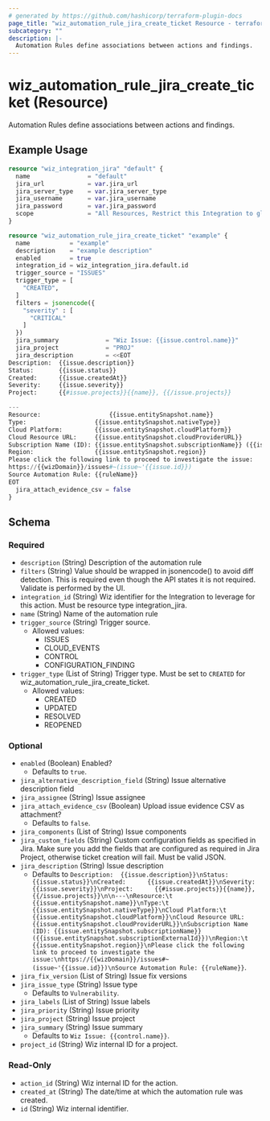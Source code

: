 ```yaml
---
# generated by https://github.com/hashicorp/terraform-plugin-docs
page_title: "wiz_automation_rule_jira_create_ticket Resource - terraform-provider-wiz"
subcategory: ""
description: |-
  Automation Rules define associations between actions and findings.
---
```


# wiz_automation_rule_jira_create_ticket (Resource)

Automation Rules define associations between actions and findings.

## Example Usage

```terraform
resource "wiz_integration_jira" "default" {
  name                = "default"
  jira_url            = var.jira_url
  jira_server_type    = var.jira_server_type
  jira_username       = var.jira_username
  jira_password       = var.jira_password
  scope               = "All Resources, Restrict this Integration to global roles only"
}

resource "wiz_automation_rule_jira_create_ticket" "example" {
  name           = "example"
  description    = "example description"
  enabled        = true
  integration_id = wiz_integration_jira.default.id
  trigger_source = "ISSUES"
  trigger_type = [
    "CREATED",
  ]
  filters = jsonencode({
    "severity" : [
      "CRITICAL"
    ]
  })
  jira_summary             = "Wiz Issue: {{issue.control.name}}"
  jira_project             = "PROJ"
  jira_description         = <<EOT
Description:  {{issue.description}}
Status:       {{issue.status}}
Created:      {{issue.createdAt}}
Severity:     {{issue.severity}}
Project:      {{#issue.projects}}{{name}}, {{/issue.projects}}

---
Resource:                   {{issue.entitySnapshot.name}}
Type:                   {{issue.entitySnapshot.nativeType}}
Cloud Platform:         {{issue.entitySnapshot.cloudPlatform}}
Cloud Resource URL:     {{issue.entitySnapshot.cloudProviderURL}}
Subscription Name (ID): {{issue.entitySnapshot.subscriptionName}} ({{issue.entitySnapshot.subscriptionExternalId}})
Region:                 {{issue.entitySnapshot.region}}
Please click the following link to proceed to investigate the issue:
https://{{wizDomain}}/issues#~(issue~'{{issue.id}})
Source Automation Rule: {{ruleName}}
EOT
  jira_attach_evidence_csv = false
}
```

<!-- schema generated by tfplugindocs -->
## Schema

### Required

- `description` (String) Description of the automation rule
- `filters` (String) Value should be wrapped in jsonencode() to avoid diff detection. This is required even though the API states it is not required.  Validate is performed by the UI.
- `integration_id` (String) Wiz identifier for the Integration to leverage for this action. Must be resource type integration_jira.
- `name` (String) Name of the automation rule
- `trigger_source` (String) Trigger source.
    - Allowed values: 
        - ISSUES
        - CLOUD_EVENTS
        - CONTROL
        - CONFIGURATION_FINDING
- `trigger_type` (List of String) Trigger type. Must be set to `CREATED` for wiz_automation_rule_jira_create_ticket.
    - Allowed values: 
        - CREATED
        - UPDATED
        - RESOLVED
        - REOPENED

### Optional

- `enabled` (Boolean) Enabled?
    - Defaults to `true`.
- `jira_alternative_description_field` (String) Issue alternative description field
- `jira_assignee` (String) Issue assignee
- `jira_attach_evidence_csv` (Boolean) Upload issue evidence CSV as attachment?
    - Defaults to `false`.
- `jira_components` (List of String) Issue components
- `jira_custom_fields` (String) Custom configuration fields as specified in Jira. Make sure you add the fields that are configured as required in Jira Project, otherwise ticket creation will fail. Must be valid JSON.
- `jira_description` (String) Issue description
    - Defaults to `Description:  {{issue.description}}\nStatus:       {{issue.status}}\nCreated:      {{issue.createdAt}}\nSeverity:     {{issue.severity}}\nProject:      {{#issue.projects}}{{name}}, {{/issue.projects}}\n\n---\nResource:\t            {{issue.entitySnapshot.name}}\nType:\t                {{issue.entitySnapshot.nativeType}}\nCloud Platform:\t        {{issue.entitySnapshot.cloudPlatform}}\nCloud Resource URL:     {{issue.entitySnapshot.cloudProviderURL}}\nSubscription Name (ID): {{issue.entitySnapshot.subscriptionName}} ({{issue.entitySnapshot.subscriptionExternalId}})\nRegion:\t                {{issue.entitySnapshot.region}}\nPlease click the following link to proceed to investigate the issue:\nhttps://{{wizDomain}}/issues#~(issue~'{{issue.id}})\nSource Automation Rule: {{ruleName}}`.
- `jira_fix_version` (List of String) Issue fix versions
- `jira_issue_type` (String) Issue type
    - Defaults to `Vulnerability`.
- `jira_labels` (List of String) Issue labels
- `jira_priority` (String) Issue priority
- `jira_project` (String) Issue project
- `jira_summary` (String) Issue summary
    - Defaults to `Wiz Issue: {{control.name}}`.
- `project_id` (String) Wiz internal ID for a project.

### Read-Only

- `action_id` (String) Wiz internal ID for the action.
- `created_at` (String) The date/time at which the automation rule was created.
- `id` (String) Wiz internal identifier.
